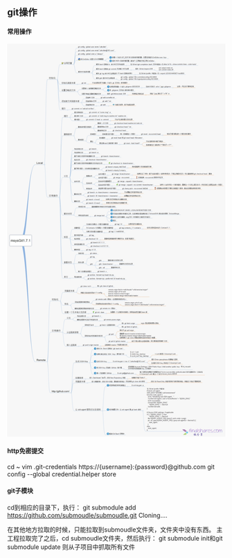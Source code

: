 ## git操作

#### 常用操作
![blockchain](https://raw.githubusercontent.com/hufangtao/HFT_Doc/master/%E5%9B%BE%E7%89%87/290760-e8491f69473bf200.jpg "图片hover描述")


#### http免密提交
cd ~
vim .git-credentials
https://{username}:{password}@github.com
git config --global credential.helper store

#### git子模块
cd到相应的目录下，执行：
git submodule add https://github.com/submoudle/submoudle.git
Cloning....

在其他地方拉取的时候，只能拉取到submoudle文件夹，文件夹中没有东西。
主工程拉取完了之后，cd submoudle文件夹，然后执行：
git submodule init和git submodule update 则从子项目中抓取所有文件